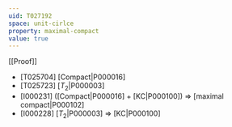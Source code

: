 ```yaml
---
uid: T027192
space: unit-cirlce
property: maximal-compact
value: true
---
```

[[Proof]]

* [T025704] [Compact|P000016]
* [T025723] [$T_2$|P000003]
* [I000231] ([Compact|P000016] + [KC|P000100]) => [maximal compact|P000102]
* [I000228] [$T_2$|P000003] => [KC|P000100]

